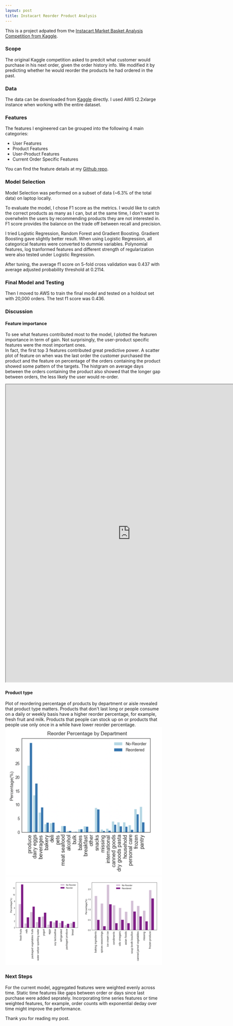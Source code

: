 ```yaml
---
layout: post
title: Instacart Reorder Product Analysis 
---
```

This is a project adpated from the [Instacart Market Basket Analysis Competition from Kaggle](https://www.kaggle.com/c/instacart-market-basket-analysis).   

### Scope

The original Kaggle competition asked to predcit what customer would purchase in his next order, given the order history info. We  modified it by predicting whether he would reorder the products he had ordered in the past.

### Data
The data can be downloaded from [Kaggle](https://www.kaggle.com/c/instacart-market-basket-analysis/data) directly. I used AWS t2.2xlarge instance when working with the entire dataset.    


### Features
The features I engineered can be grouped into the following 4 main categories:
- User Features  
- Product Features
- User-Product Features
- Current Order Specific Features

You can find the feature details at my [Github repo](https://github.com/caiy7/Project_Mcnulty/blob/master/README.md). 

### Model Selection
Model Selection was performed on a subset of data (~6.3% of the total data) on laptop locally. 

To evaluate the model, I chose F1 score as the metrics. I would like to catch the correct products as many as I can, but at the same time, I don't want to overwhelm the users by recommending products they are not interested in. F1 score provides the balance on the trade off between recall and precision.  

I tried Logistic Regression, Random Forest and Gradient Boosting. Gradient Boosting gave slightly better result. When using Logistic Regression, all categorical features were converted to dummie variables. Polynomial features, log tranformed features and different strength of regularization were also tested under Logistic Regression.  

After tuning, the average f1 score on 5-fold cross validation was 0.437 with average adjusted probability threshold at 0.2114. 

### Final Model and Testing
 Then I moved to AWS to train the final model and tested on a holdout set with 20,000 orders. The test f1 score was 0.436. 

### Discussion

#### Feature importance  
 To see what features contributed most to the model, I plotted the featuren importance in term of gain. Not surprisingly, the user-product specific features were the most important ones.   
 In fact, the first top 3 features contributed great predictive power. A scatter plot of feature on when was the last order the customer purchased the product and the feature on percentage of the orders containing the product showed some pattern of the targets. The histgram on average days between the orders containing the product also showed that the longer gap between orders, the less likely the user would re-order. 
<iframe src="https://public.tableau.com/views/mcnulty_features/Dashboard2?:showVizHome=no&:embed=true" width="800" height="955"></iframe>

#### Product type 
 Plot of reordering percentage of products by department or aisle revealed that product type matters. Products that don't last long or people consume on a daily or weekly basis have a higher reorder percentage, for example, fresh fruit and milk. Products that people can stock up on or products that people use only once in a while have lower reorder percentage.  
 <img src="../images/08112018/dept.png">
 <img src="../images/08112018/aisle.png">

### Next Steps
For the current model, aggregated features were weighted evenly across time. Static time features like gaps between order or days since last purchase were added seprately. Incorporating time series features or time weighted features, for example, order counts with exponential deday over time might improve the performance. 

Thank you for reading my post.


  
